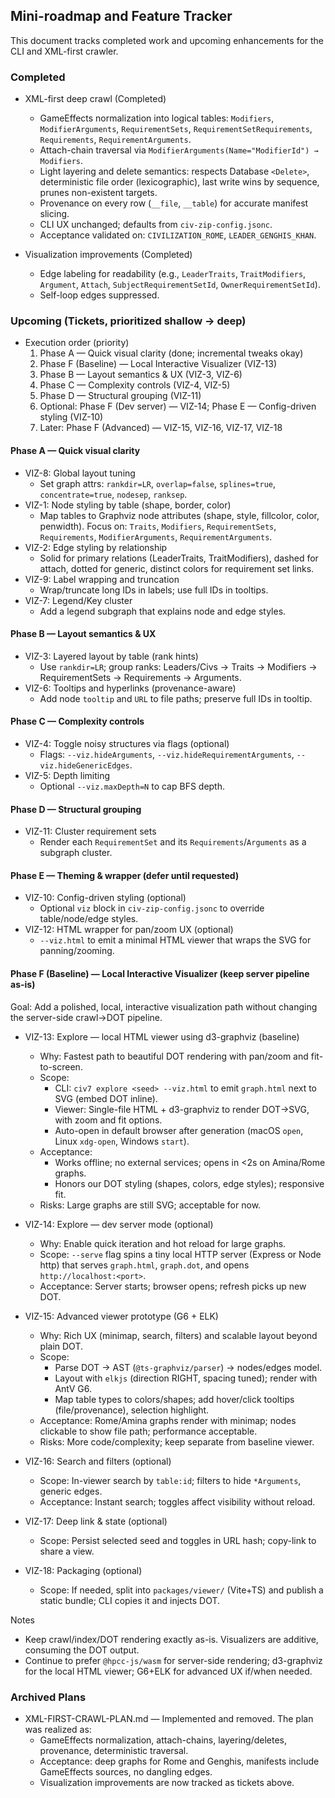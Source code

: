 ## Mini-roadmap and Feature Tracker

This document tracks completed work and upcoming enhancements for the CLI and XML-first crawler.

### Completed

- XML-first deep crawl (Completed)
  - GameEffects normalization into logical tables: `Modifiers`, `ModifierArguments`, `RequirementSets`, `RequirementSetRequirements`, `Requirements`, `RequirementArguments`.
  - Attach-chain traversal via `ModifierArguments(Name="ModifierId") → Modifiers`.
  - Light layering and delete semantics: respects Database `<Delete>`, deterministic file order (lexicographic), last write wins by sequence, prunes non-existent targets.
  - Provenance on every row (`__file`, `__table`) for accurate manifest slicing.
  - CLI UX unchanged; defaults from `civ-zip-config.jsonc`.
  - Acceptance validated on: `CIVILIZATION_ROME`, `LEADER_GENGHIS_KHAN`.

- Visualization improvements (Completed)
  - Edge labeling for readability (e.g., `LeaderTraits`, `TraitModifiers`, `Argument`, `Attach`, `SubjectRequirementSetId`, `OwnerRequirementSetId`).
  - Self-loop edges suppressed.

### Upcoming (Tickets, prioritized shallow → deep)

- Execution order (priority)
  1. Phase A — Quick visual clarity (done; incremental tweaks okay)
  2. Phase F (Baseline) — Local Interactive Visualizer (VIZ-13)
  3. Phase B — Layout semantics & UX (VIZ-3, VIZ-6)
  4. Phase C — Complexity controls (VIZ-4, VIZ-5)
  5. Phase D — Structural grouping (VIZ-11)
  6. Optional: Phase F (Dev server) — VIZ-14; Phase E — Config-driven styling (VIZ-10)
  7. Later: Phase F (Advanced) — VIZ-15, VIZ-16, VIZ-17, VIZ-18

#### Phase A — Quick visual clarity
- VIZ-8: Global layout tuning
  - Set graph attrs: `rankdir=LR`, `overlap=false`, `splines=true`, `concentrate=true`, `nodesep`, `ranksep`.
- VIZ-1: Node styling by table (shape, border, color)
  - Map tables to Graphviz node attributes (shape, style, fillcolor, color, penwidth). Focus on: `Traits`, `Modifiers`, `RequirementSets`, `Requirements`, `ModifierArguments`, `RequirementArguments`.
- VIZ-2: Edge styling by relationship
  - Solid for primary relations (LeaderTraits, TraitModifiers), dashed for attach, dotted for generic, distinct colors for requirement set links.
- VIZ-9: Label wrapping and truncation
  - Wrap/truncate long IDs in labels; use full IDs in tooltips.
- VIZ-7: Legend/Key cluster
  - Add a legend subgraph that explains node and edge styles.

#### Phase B — Layout semantics & UX
- VIZ-3: Layered layout by table (rank hints)
  - Use `rankdir=LR`; group ranks: Leaders/Civs → Traits → Modifiers → RequirementSets → Requirements → Arguments.
- VIZ-6: Tooltips and hyperlinks (provenance-aware)
  - Add node `tooltip` and `URL` to file paths; preserve full IDs in tooltip.

#### Phase C — Complexity controls
- VIZ-4: Toggle noisy structures via flags (optional)
  - Flags: `--viz.hideArguments`, `--viz.hideRequirementArguments`, `--viz.hideGenericEdges`.
- VIZ-5: Depth limiting
  - Optional `--viz.maxDepth=N` to cap BFS depth.

#### Phase D — Structural grouping
- VIZ-11: Cluster requirement sets
  - Render each `RequirementSet` and its `Requirements`/`Arguments` as a subgraph cluster.

#### Phase E — Theming & wrapper (defer until requested)
- VIZ-10: Config-driven styling (optional)
  - Optional `viz` block in `civ-zip-config.jsonc` to override table/node/edge styles.
- VIZ-12: HTML wrapper for pan/zoom UX (optional)
  - `--viz.html` to emit a minimal HTML viewer that wraps the SVG for panning/zooming.

#### Phase F (Baseline) — Local Interactive Visualizer (keep server pipeline as-is)

Goal: Add a polished, local, interactive visualization path without changing the server-side crawl→DOT pipeline.

- VIZ-13: Explore — local HTML viewer using d3-graphviz (baseline)
  - Why: Fastest path to beautiful DOT rendering with pan/zoom and fit-to-screen.
  - Scope:
    - CLI: `civ7 explore <seed> --viz.html` to emit `graph.html` next to SVG (embed DOT inline).
    - Viewer: Single-file HTML + d3-graphviz to render DOT→SVG, with zoom and fit options.
    - Auto-open in default browser after generation (macOS `open`, Linux `xdg-open`, Windows `start`).
  - Acceptance:
    - Works offline; no external services; opens in <2s on Amina/Rome graphs.
    - Honors our DOT styling (shapes, colors, edge styles); responsive fit.
  - Risks: Large graphs are still SVG; acceptable for now.

- VIZ-14: Explore — dev server mode (optional)
  - Why: Enable quick iteration and hot reload for large graphs.
  - Scope: `--serve` flag spins a tiny local HTTP server (Express or Node http) that serves `graph.html`, `graph.dot`, and opens `http://localhost:<port>`.
  - Acceptance: Server starts; browser opens; refresh picks up new DOT.

- VIZ-15: Advanced viewer prototype (G6 + ELK)
  - Why: Rich UX (minimap, search, filters) and scalable layout beyond plain DOT.
  - Scope:
    - Parse DOT → AST (`@ts-graphviz/parser`) → nodes/edges model.
    - Layout with `elkjs` (direction RIGHT, spacing tuned); render with AntV G6.
    - Map table types to colors/shapes; add hover/click tooltips (file/provenance), selection highlight.
  - Acceptance: Rome/Amina graphs render with minimap; nodes clickable to show file path; performance acceptable.
  - Risks: More code/complexity; keep separate from baseline viewer.

- VIZ-16: Search and filters (optional)
  - Scope: In-viewer search by `table:id`; filters to hide `*Arguments`, generic edges.
  - Acceptance: Instant search; toggles affect visibility without reload.

- VIZ-17: Deep link & state (optional)
  - Scope: Persist selected seed and toggles in URL hash; copy-link to share a view.

- VIZ-18: Packaging (optional)
  - Scope: If needed, split into `packages/viewer/` (Vite+TS) and publish a static bundle; CLI copies it and injects DOT.

Notes
- Keep crawl/index/DOT rendering exactly as-is. Visualizers are additive, consuming the DOT output.
- Continue to prefer `@hpcc-js/wasm` for server-side rendering; d3-graphviz for the local HTML viewer; G6+ELK for advanced UX if/when needed.

### Archived Plans

- XML-FIRST-CRAWL-PLAN.md — Implemented and removed. The plan was realized as:
  - GameEffects normalization, attach-chains, layering/deletes, provenance, deterministic traversal.
  - Acceptance: deep graphs for Rome and Genghis, manifests include GameEffects sources, no dangling edges.
  - Visualization improvements are now tracked as tickets above.


